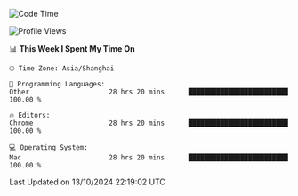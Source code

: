 <!--START_SECTION:waka-->
![Code Time](http://img.shields.io/badge/Code%20Time-2%2C860%20hrs%2054%20mins-blue)

![Profile Views](http://img.shields.io/badge/Profile%20Views-0-blue)

📊 **This Week I Spent My Time On** 

```text
🕑︎ Time Zone: Asia/Shanghai

💬 Programming Languages: 
Other                    28 hrs 20 mins      █████████████████████████   100.00 % 

🔥 Editors: 
Chrome                   28 hrs 20 mins      █████████████████████████   100.00 % 

💻 Operating System: 
Mac                      28 hrs 20 mins      █████████████████████████   100.00 % 
```


 Last Updated on 13/10/2024 22:19:02 UTC
<!--END_SECTION:waka-->